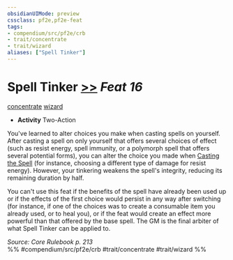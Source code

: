 ```yaml
---
obsidianUIMode: preview
cssclass: pf2e,pf2e-feat
tags:
- compendium/src/pf2e/crb
- trait/concentrate
- trait/wizard
aliases: ["Spell Tinker"]
---
```

# Spell Tinker  [>>](chapter-9-playing-the-game.md#Actions "Two-Action") *Feat 16*  
[concentrate](concentrate.md "Concentrate Action & Ability Trait")  [wizard](Reference/Rules/Traits/wizard.md "Wizard Class Trait")  

- **Activity** Two-Action

You've learned to alter choices you make when casting spells on yourself. After casting a spell on only yourself that offers several choices of effect (such as resist energy, spell immunity, or a polymorph spell that offers several potential forms), you can alter the choice you made when [Casting the Spell](cast-a-spell.md) (for instance, choosing a different type of damage for resist energy). However, your tinkering weakens the spell's integrity, reducing its remaining duration by half.

You can't use this feat if the benefits of the spell have already been used up or if the effects of the first choice would persist in any way after switching (for instance, if one of the choices was to create a consumable item you already used, or to heal you), or if the feat would create an effect more powerful than that offered by the base spell. The GM is the final arbiter of what Spell Tinker can be applied to.

*Source: Core Rulebook p. 213*  
%% #compendium/src/pf2e/crb #trait/concentrate #trait/wizard %%